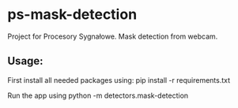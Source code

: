 # ps-mask-detection
Project for Procesory Sygnałowe. Mask detection from webcam.

## Usage:

First install all needed packages using: pip install -r requirements.txt

Run the app using python -m detectors.mask-detection

